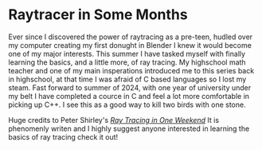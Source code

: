 Raytracer in Some Months
==========================
Ever since I discovered the power of raytracing as a pre-teen, hudled over my computer creating my first donught in Blender I knew it would become one of my major interests. 
This summer I have tasked myself with finally learning the basics, and a little more, of ray tracing. 
My highschool math teacher and one of my main insperations introduced me to this series back in highschool, at that time I was afraid of C based languages so I lost my steam. 
Fast forward to summer of 2024, with one year of university under my belt I have completed a cource in C and feel a lot more comfortable in picking up C++. 
I see this as a good way to kill two birds with one stone.

Huge credits to Peter Shirley's [_Ray Tracing in One Weekend_](https://raytracing.github.io/books/RayTracingInOneWeekend.html) 
It is phenomenly writen and I highly suggest anyone interested in learning the basics of ray tracing check it out!


